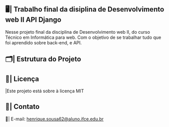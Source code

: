 ## 🖥️| Trabalho final da disiplina de Desenvolvimento web II API Django

  Nesse projeto final da disciplina de Desenvolvimento web II, do curso Técnico em Informática para web. Com o objetivo de se trabalhar tudo que foi aprendido sobre back-end, e API. 

## 🗂️| Estrutura do Projeto

  

## 📑| Licença

  |Este projeto está sobre à licença MIT

## 📱| Contato 

  📧| E-mail: henrique.sousa62@aluno.ifce.edu.br
  
